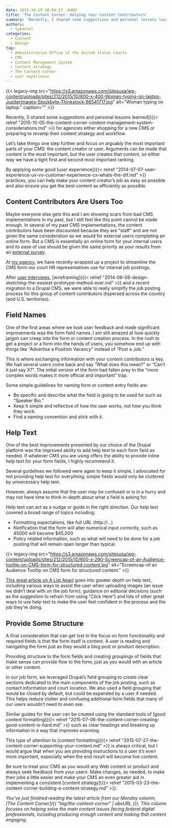 ```yaml
---
date: 2015-10-19 10:04:17 -0400
title: 'The Content Corner: Helping Your Content Contributors'
summary: 'Recently, I shared some suggestions and personal lessons learned for agencies either shopping for a new CMS or preparing to revamp their content strategy and workflow. Let&rsquo;s take things one step further and focus on arguably the most important parts of your CMS: the content creator or user. Arguments can be made that content is the most'
authors:
  - tymanuel
categories:
  - Content
  - Design
tag:
  - Administrative Office of the United States Courts
  - CMS
  - Content Management System
  - content strategy
  - The Content Corner
  - user experience
---
```


{{< legacy-img src="https://s3.amazonaws.com/sitesusa/wp-content/uploads/sites/212/2015/10/600-x-400-Woman-typing-on-laptop-Jupiterimages-Stockbyte-Thinkstock-86541717.jpg" alt="Woman typing on laptop." caption="" >}} 

Recently, [I shared some suggestions and personal lessons learned]({{< relref "2015-10-05-the-content-corner-content-management-system-considerations.md" >}} for agencies either shopping for a new CMS or preparing to revamp their content strategy and workflow.

Let’s take things one step further and focus on arguably the most important parts of your CMS: the content creator or user. Arguments can be made that content is the most important, but the user creates that content, so either way we have a tight first and second most important ranking.

By applying some good [user experience]({{< relref "2014-07-07-user-experience-ux-vs-customer-experience-cx-whats-the-dif.md" >}} practices, you can help make your content creator&#8217;s job as easy as possible and also ensure you get the best content as efficiently as possible.

## Content Contributors Are Users Too

Maybe everyone else gets this and I am showing scars from bad CMS implementations in my past, but I still feel like this point cannot be made enough. In several of my past CMS implementations, the content contributors have been discounted because they are “staff” and are not given the same consideration as we would for external users completing an online form. But a CMS is essentially an online form for your internal users and its ease of use should be given the same priority as your results from an [external survey](https://www.WHATEVER/2014/11/10/4-tips-on-great-survey-design/).

At [my agency](http://uscourts.gov), we have recently wrapped up a project to streamline the CMS form our court HR representatives use for internal job postings.

After [user interviews](https://www.WHATEVER/2013/06/28/6-way-to-improve-web-user-experience/), [wireframing]({{< relref "2014-08-08-design-sketching-the-easiest-prototype-method-ever.md" >}} and a recent migration to a Drupal CMS, we were able to really simplify the job posting process for this group of content contributors dispersed across the country (and U.S. territories).

## Field Names

One of the first areas where we took user feedback and made significant improvements was the form field names. I am still amazed at how quickly jargon can creep into the form or content creation process. In the rush to get a project or a form into the hands of users, you somehow end up with things like “Advertise a Position Vacancy” instead of “Post a Job.”

This is where exchanging information with your content contributors is key. We had several users come back and say “What does this mean?” or “Can’t it just say X?”. The initial version of the form had fallen prey to the “more complex words makes it more official and important” trap.

Some simple guidelines for naming form or content entry fields are:

  * Be specific and describe what the field is going to be used for such as “Speaker Bio.”
  * Keep it simple and reflective of how the user works, not how you think they work.
  * Find a naming convention and stick with it.

## Help Text

One of the best improvements presented by our choice of the Drupal platform was the improved ability to add help text to each form field as needed. If whatever CMS you are using offers the ability to provide inline help text for your form fields, I highly recommend it.

Several guidelines we followed were again to keep it simple. I advocated for not providing help text for everything; simple fields would only be cluttered by unnecessary help text.

However, always assume that the user may be confused or is in a hurry and may not have time to think in-depth about what a field is asking for.

Help text can act as a nudge or guide in the right direction. Our help text covered a broad range of topics including:

  * Formatting expectations, like full URL (http://…)
  * Notification that the form will alter numerical input correctly, such as 45000 will become $45,000
  * Policy related information, such as what will need to be done for a job posting that will remain open longer than typical.

{{< legacy-img src="https://s3.amazonaws.com/sitesusa/wp-content/uploads/sites/212/2015/10/600-x-290-Screencap-of-an-Audience-tooltip-on-CMS-form-for-structured-content.jpg" alt="Screencap-of an Audience Tooltip on CMS form for structured content." >}}

[This great article on A List Apart](http://alistapart.com/article/training-the-cms) goes into greater depth on help text, including various ways to assist the user when uploading images (an issue we didn’t deal with on the job form), guidance on editorial decisions (such as the suggestion to refrain from using “Click Here”) and lots of other great ways to use help text to make the user feel confident in the process and the job they’re doing.

## Provide Some Structure

A final consideration that can get lost in the focus on form functionality and required fields is that the form itself is content. A user is reading and navigating the form just as they would a blog post or product description.

Providing structure to the form fields and creating groupings of fields that make sense can provide flow to the form, just as you would with an article or other content.

In our job form, we leveraged Drupal’s field grouping to create clear sections dedicated to the main components of the job posting, such as contact information and court location. We also used a field grouping that would be closed by default, but could be expanded by a user if needed. This helps reduce clutter and confusing additional form fields that many of our users wouldn’t need to even see.

Similar guides for the user can be created using the standard tools of [good content formatting]({{< relref "2015-07-06-the-content-corner-creating-good-content-is-hard.md" >}} such as clear headings and breaking up information in a way that improves scanning.

This type of attention to [content formatting]({{< relref "2015-07-27-the-content-corner-supporting-your-content.md" >}} is always critical, but I would argue that when you are providing instructions to a user it&#8217;s even more important, especially when the end result will become live content.

Be sure to treat your CMS as you would any Web content or product and always seek feedback from your users. Make changes, as needed, to make their jobs a little easier and make your CMS an even greater aid in implementing a consistent [content strategy]({{< relref "2015-03-23-the-content-corner-building-a-content-strategy.md" >}}.

_You’ve just finished reading the latest article from our Monday column, [The Content Corner]({{ "tag/the-content-corner" | absURL }}). This column focuses on helping solve the main content issues facing federal digital professionals, including producing enough content and making that content engaging._